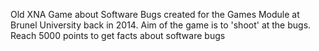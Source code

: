 
Old XNA Game about Software Bugs created for the Games Module at Brunel University back in 2014. Aim of the game is to 'shoot' at the bugs. 
Reach 5000 points to get facts about software bugs
